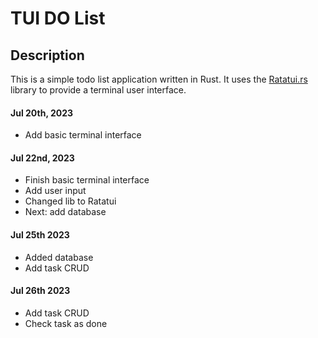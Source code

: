 # TUI DO List

## Description

This is a simple todo list application written in Rust. It uses the [Ratatui.rs](https://github.com/ratatui-org/ratatui) library to provide a terminal user interface.

#### Jul 20th, 2023

- Add basic terminal interface

#### Jul 22nd, 2023

- Finish basic terminal interface
- Add user input
- Changed lib to Ratatui
- Next: add database

#### Jul 25th 2023

- Added database
- Add task CRUD

#### Jul 26th 2023

- Add task CRUD
- Check task as done
